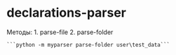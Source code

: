 # declarations-parser


Методы:
    1. parse-file 
    2. parse-folder


    ```python -m myparser parse-folder user\test_data```